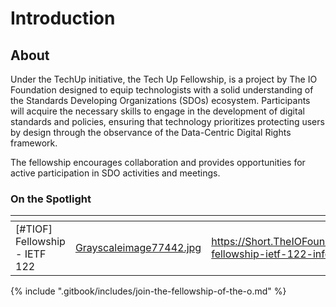 # Introduction

## About

Under the TechUp initiative, the Tech Up Fellowship, is a project by The IO Foundation designed to equip technologists with a solid understanding of the Standards Developing Organizations (SDOs) ecosystem. Participants will acquire the necessary skills to engage in the development of digital standards and policies, ensuring that technology prioritizes protecting users by design through the observance of the Data-Centric Digital Rights framework.

The fellowship encourages collaboration and provides opportunities for active participation in SDO activities and meetings.

### On the Spotlight <a href="#on-the-spotlight" id="on-the-spotlight"></a>

<table data-view="cards"><thead><tr><th></th><th data-hidden data-card-cover data-type="files"></th><th data-hidden data-card-target data-type="content-ref"></th></tr></thead><tbody><tr><td>[#TIOF] Fellowship - IETF 122</td><td><a href=".gitbook/assets/Grayscaleimage77442.jpg">Grayscaleimage77442.jpg</a></td><td><a href="https://short.theiofoundation.org/tiof-fellowship-ietf-122-info">https://Short.TheIOFoundation.org/tiof-fellowship-ietf-122-info</a></td></tr></tbody></table>

{% include ".gitbook/includes/join-the-fellowship-of-the-o.md" %}




